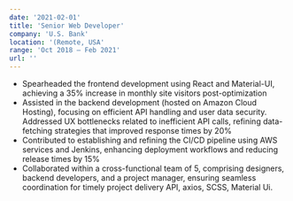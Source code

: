 ```yaml
---
date: '2021-02-01'
title: 'Senior Web Developer'
company: 'U.S. Bank'
location: '(Remote, USA'
range: 'Oct 2018 – Feb 2021'
url: ''
---
```


- Spearheaded the frontend development using React and Material-UI, achieving a 35% increase in monthly site visitors post-optimization
- Assisted in the backend development (hosted on Amazon Cloud Hosting), focusing on efficient API handling and user data security. Addressed UX bottlenecks related to inefficient API calls, refining data-fetching strategies that improved response times by 20%
- Contributed to establishing and refining the CI/CD pipeline using AWS services and Jenkins, enhancing deployment workflows and reducing release times by 15%
- Collaborated within a cross-functional team of 5, comprising designers, backend developers, and a project manager, ensuring seamless coordination for timely project delivery API, axios, SCSS, Material Ui.
